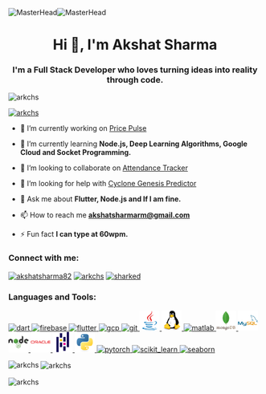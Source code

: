 ![MasterHead](https://i.giphy.com/media/v1.Y2lkPTc5MGI3NjExaXNiaHE1dTFjeDl6MWM3cjJ4aTlzcGp6YnNhOGsybHp2OXoybDUwdiZlcD12MV9pbnRlcm5hbF9naWZfYnlfaWQmY3Q9Zw/E89xxATM4iZoPdr6Tb/giphy.gif)![MasterHead](https://i.giphy.com/media/v1.Y2lkPTc5MGI3NjExaXNiaHE1dTFjeDl6MWM3cjJ4aTlzcGp6YnNhOGsybHp2OXoybDUwdiZlcD12MV9pbnRlcm5hbF9naWZfYnlfaWQmY3Q9Zw/E89xxATM4iZoPdr6Tb/giphy.gif)

<h1 align="center">Hi 👋, I'm Akshat Sharma</h1>
<h3 align="center">I'm a Full Stack Developer who loves turning ideas into reality through code.</h3>

<p align="left"> <img src="https://komarev.com/ghpvc/?username=arkchs&label=Profile%20views&color=0e75b6&style=flat" alt="arkchs" /> </p>

<p align="left"> <a href="https://github.com/ryo-ma/github-profile-trophy"><img src="https://github-profile-trophy.vercel.app/?username=arkchs" alt="arkchs" /></a> </p>

- 🔭 I’m currently working on [Price Pulse](https://github.com/arkchs/PricePulse)

- 🌱 I’m currently learning **Node.js, Deep Learning Algorithms, Google Cloud and Socket Programming.**

- 👯 I’m looking to collaborate on [Attendance Tracker](https://github.com/arkchs/attendance-tracker)

- 🤝 I’m looking for help with [Cyclone Genesis Predictor](https://github.com/arkchs/LSTM-based-Cyclone-Genesis-Predictions)

- 💬 Ask me about **Flutter, Node.js and If I am fine.**

- 📫 How to reach me **akshatsharmarm@gmail.com**

- ⚡ Fun fact **I can type at 60wpm.**

<h3 align="left">Connect with me:</h3>
<p align="left">
<a href="https://linkedin.com/in/akshatsharma82" target="blank"><img align="center" src="https://raw.githubusercontent.com/rahuldkjain/github-profile-readme-generator/master/src/images/icons/Social/linked-in-alt.svg" alt="akshatsharma82" height="30" width="40" /></a>
<a href="https://kaggle.com/arkchs" target="blank"><img align="center" src="https://raw.githubusercontent.com/rahuldkjain/github-profile-readme-generator/master/src/images/icons/Social/kaggle.svg" alt="arkchs" height="30" width="40" /></a>
<a href="https://www.leetcode.com/sharked" target="blank"><img align="center" src="https://raw.githubusercontent.com/rahuldkjain/github-profile-readme-generator/master/src/images/icons/Social/leet-code.svg" alt="sharked" height="30" width="40" /></a>
</p>

<h3 align="left">Languages and Tools:</h3>
<p align="left"> <a href="https://dart.dev" target="_blank" rel="noreferrer"> <img src="https://www.vectorlogo.zone/logos/dartlang/dartlang-icon.svg" alt="dart" width="40" height="40"/> </a> <a href="https://firebase.google.com/" target="_blank" rel="noreferrer"> <img src="https://www.vectorlogo.zone/logos/firebase/firebase-icon.svg" alt="firebase" width="40" height="40"/> </a> <a href="https://flutter.dev" target="_blank" rel="noreferrer"> <img src="https://www.vectorlogo.zone/logos/flutterio/flutterio-icon.svg" alt="flutter" width="40" height="40"/> </a> <a href="https://cloud.google.com" target="_blank" rel="noreferrer"> <img src="https://www.vectorlogo.zone/logos/google_cloud/google_cloud-icon.svg" alt="gcp" width="40" height="40"/> </a> <a href="https://git-scm.com/" target="_blank" rel="noreferrer"> <img src="https://www.vectorlogo.zone/logos/git-scm/git-scm-icon.svg" alt="git" width="40" height="40"/> </a> <a href="https://www.java.com" target="_blank" rel="noreferrer"> <img src="https://raw.githubusercontent.com/devicons/devicon/master/icons/java/java-original.svg" alt="java" width="40" height="40"/> </a> <a href="https://www.linux.org/" target="_blank" rel="noreferrer"> <img src="https://raw.githubusercontent.com/devicons/devicon/master/icons/linux/linux-original.svg" alt="linux" width="40" height="40"/> </a> <a href="https://www.mathworks.com/" target="_blank" rel="noreferrer"> <img src="https://upload.wikimedia.org/wikipedia/commons/2/21/Matlab_Logo.png" alt="matlab" width="40" height="40"/> </a> <a href="https://www.mongodb.com/" target="_blank" rel="noreferrer"> <img src="https://raw.githubusercontent.com/devicons/devicon/master/icons/mongodb/mongodb-original-wordmark.svg" alt="mongodb" width="40" height="40"/> </a> <a href="https://www.mysql.com/" target="_blank" rel="noreferrer"> <img src="https://raw.githubusercontent.com/devicons/devicon/master/icons/mysql/mysql-original-wordmark.svg" alt="mysql" width="40" height="40"/> </a> <a href="https://nodejs.org" target="_blank" rel="noreferrer"> <img src="https://raw.githubusercontent.com/devicons/devicon/master/icons/nodejs/nodejs-original-wordmark.svg" alt="nodejs" width="40" height="40"/> </a> <a href="https://www.oracle.com/" target="_blank" rel="noreferrer"> <img src="https://raw.githubusercontent.com/devicons/devicon/master/icons/oracle/oracle-original.svg" alt="oracle" width="40" height="40"/> </a> <a href="https://pandas.pydata.org/" target="_blank" rel="noreferrer"> <img src="https://raw.githubusercontent.com/devicons/devicon/2ae2a900d2f041da66e950e4d48052658d850630/icons/pandas/pandas-original.svg" alt="pandas" width="40" height="40"/> </a> <a href="https://www.python.org" target="_blank" rel="noreferrer"> <img src="https://raw.githubusercontent.com/devicons/devicon/master/icons/python/python-original.svg" alt="python" width="40" height="40"/> </a> <a href="https://pytorch.org/" target="_blank" rel="noreferrer"> <img src="https://www.vectorlogo.zone/logos/pytorch/pytorch-icon.svg" alt="pytorch" width="40" height="40"/> </a> <a href="https://scikit-learn.org/" target="_blank" rel="noreferrer"> <img src="https://upload.wikimedia.org/wikipedia/commons/0/05/Scikit_learn_logo_small.svg" alt="scikit_learn" width="40" height="40"/> </a> <a href="https://seaborn.pydata.org/" target="_blank" rel="noreferrer"> <img src="https://seaborn.pydata.org/_images/logo-mark-lightbg.svg" alt="seaborn" width="40" height="40"/> </a> </p>

<p><img align="left" src="https://github-readme-stats.vercel.app/api/top-langs?username=arkchs&show_icons=true&locale=en&layout=compact" alt="arkchs" /></p>

<p>&nbsp;<img align="center" src="https://github-readme-stats.vercel.app/api?username=arkchs&show_icons=true&locale=en" alt="arkchs" /></p>

<p><img align="center" src="https://github-readme-streak-stats.herokuapp.com/?user=arkchs&" alt="arkchs" /></p>
